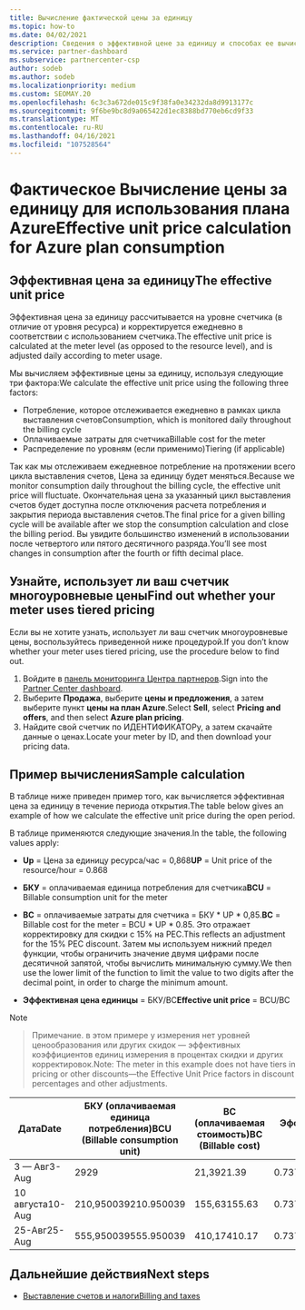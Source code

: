 ```yaml
---
title: Вычисление фактической цены за единицу
ms.topic: how-to
ms.date: 04/02/2021
description: Сведения о эффективной цене за единицу и способах ее вычисления. В этой статье также приводится пример вычисления.
ms.service: partner-dashboard
ms.subservice: partnercenter-csp
author: sodeb
ms.author: sodeb
ms.localizationpriority: medium
ms.custom: SEOMAY.20
ms.openlocfilehash: 6c3c3a672de015c9f38fa0e34232da8d9913177c
ms.sourcegitcommit: 9f6be9bc8d9a065422d1ec8388bd770eb6cd9f33
ms.translationtype: MT
ms.contentlocale: ru-RU
ms.lasthandoff: 04/16/2021
ms.locfileid: "107528564"
---
```

# <a name="effective-unit-price-calculation-for-azure-plan-consumption"></a><span data-ttu-id="f8d2a-104">Фактическое Вычисление цены за единицу для использования плана Azure</span><span class="sxs-lookup"><span data-stu-id="f8d2a-104">Effective unit price calculation for Azure plan consumption</span></span>

## <a name="the-effective-unit-price"></a><span data-ttu-id="f8d2a-105">Эффективная цена за единицу</span><span class="sxs-lookup"><span data-stu-id="f8d2a-105">The effective unit price</span></span>

<span data-ttu-id="f8d2a-106">Эффективная цена за единицу рассчитывается на уровне счетчика (в отличие от уровня ресурса) и корректируется ежедневно в соответствии с использованием счетчика.</span><span class="sxs-lookup"><span data-stu-id="f8d2a-106">The effective unit price is calculated at the meter level (as opposed to the resource level), and is adjusted daily according to meter usage.</span></span>

<span data-ttu-id="f8d2a-107">Мы вычисляем эффективные цены за единицу, используя следующие три фактора:</span><span class="sxs-lookup"><span data-stu-id="f8d2a-107">We calculate the effective unit price using the following three factors:</span></span>

- <span data-ttu-id="f8d2a-108">Потребление, которое отслеживается ежедневно в рамках цикла выставления счетов</span><span class="sxs-lookup"><span data-stu-id="f8d2a-108">Consumption, which is monitored daily throughout the billing cycle</span></span>
- <span data-ttu-id="f8d2a-109">Оплачиваемые затраты для счетчика</span><span class="sxs-lookup"><span data-stu-id="f8d2a-109">Billable cost for the meter</span></span>
- <span data-ttu-id="f8d2a-110">Распределение по уровням (если применимо)</span><span class="sxs-lookup"><span data-stu-id="f8d2a-110">Tiering (if applicable)</span></span>

<span data-ttu-id="f8d2a-111">Так как мы отслеживаем ежедневное потребление на протяжении всего цикла выставления счетов, Цена за единицу будет меняться.</span><span class="sxs-lookup"><span data-stu-id="f8d2a-111">Because we monitor consumption daily throughout the billing cycle, the effective unit price will fluctuate.</span></span> <span data-ttu-id="f8d2a-112">Окончательная цена за указанный цикл выставления счетов будет доступна после отключения расчета потребления и закрытия периода выставления счетов.</span><span class="sxs-lookup"><span data-stu-id="f8d2a-112">The final price for a given billing cycle will be available after we stop the consumption calculation and close the billing period.</span></span> <span data-ttu-id="f8d2a-113">Вы увидите большинство изменений в использовании после четвертого или пятого десятичного разряда.</span><span class="sxs-lookup"><span data-stu-id="f8d2a-113">You’ll see most changes in consumption after the fourth or fifth decimal place.</span></span>

## <a name="find-out-whether-your-meter-uses-tiered-pricing"></a><span data-ttu-id="f8d2a-114">Узнайте, использует ли ваш счетчик многоуровневые цены</span><span class="sxs-lookup"><span data-stu-id="f8d2a-114">Find out whether your meter uses tiered pricing</span></span>

<span data-ttu-id="f8d2a-115">Если вы не хотите узнать, использует ли ваш счетчик многоуровневые цены, воспользуйтесь приведенной ниже процедурой.</span><span class="sxs-lookup"><span data-stu-id="f8d2a-115">If you don’t know whether your meter uses tiered pricing, use the procedure below to find out.</span></span> 

1. <span data-ttu-id="f8d2a-116">Войдите в [панель мониторинга Центра партнеров](https://partner.microsoft.com/dashboard/).</span><span class="sxs-lookup"><span data-stu-id="f8d2a-116">Sign into the [Partner Center dashboard](https://partner.microsoft.com/dashboard/).</span></span>
2. <span data-ttu-id="f8d2a-117">Выберите **Продажа**, выберите **цены и предложения**, а затем выберите пункт **цены на план Azure**.</span><span class="sxs-lookup"><span data-stu-id="f8d2a-117">Select **Sell**, select **Pricing and offers**, and then select **Azure plan pricing**.</span></span>
3. <span data-ttu-id="f8d2a-118">Найдите свой счетчик по ИДЕНТИФИКАТОРу, а затем скачайте данные о ценах.</span><span class="sxs-lookup"><span data-stu-id="f8d2a-118">Locate your meter by ID, and then download your pricing data.</span></span> 

## <a name="sample-calculation"></a><span data-ttu-id="f8d2a-119">Пример вычисления</span><span class="sxs-lookup"><span data-stu-id="f8d2a-119">Sample calculation</span></span>

<span data-ttu-id="f8d2a-120">В таблице ниже приведен пример того, как вычисляется эффективная цена за единицу в течение периода открытия.</span><span class="sxs-lookup"><span data-stu-id="f8d2a-120">The table below gives an example of how we calculate the effective unit price during the open period.</span></span>

<span data-ttu-id="f8d2a-121">В таблице применяются следующие значения.</span><span class="sxs-lookup"><span data-stu-id="f8d2a-121">In the table, the following values apply:</span></span> 

- <span data-ttu-id="f8d2a-122">**Up** = Цена за единицу ресурса/час = 0,868</span><span class="sxs-lookup"><span data-stu-id="f8d2a-122">**UP** = Unit price of the resource/hour = 0.868</span></span>

- <span data-ttu-id="f8d2a-123">**БКУ** = оплачиваемая единица потребления для счетчика</span><span class="sxs-lookup"><span data-stu-id="f8d2a-123">**BCU** = Billable consumption unit for the meter</span></span>

- <span data-ttu-id="f8d2a-124">**BC** = оплачиваемые затраты для счетчика = БКУ \* UP \* 0,85.</span><span class="sxs-lookup"><span data-stu-id="f8d2a-124">**BC** = Billable cost for the meter = BCU \* UP \* 0.85.</span></span> <span data-ttu-id="f8d2a-125">Это отражает корректировку для скидки с 15% на PEC.</span><span class="sxs-lookup"><span data-stu-id="f8d2a-125">This reflects an adjustment for the 15% PEC discount.</span></span> <span data-ttu-id="f8d2a-126">Затем мы используем нижний предел функции, чтобы ограничить значение двумя цифрами после десятичной запятой, чтобы вычислить минимальную сумму.</span><span class="sxs-lookup"><span data-stu-id="f8d2a-126">We then use the lower limit of the function to limit the value to two digits after the decimal point, in order to charge the minimum amount.</span></span> 

- <span data-ttu-id="f8d2a-127">**Эффективная цена единицы** = БКУ/BC</span><span class="sxs-lookup"><span data-stu-id="f8d2a-127">**Effective unit price** = BCU/BC</span></span>

>[!NOTE]

><span data-ttu-id="f8d2a-128">Примечание. в этом примере у измерения нет уровней ценообразования или других скидок — эффективных коэффициентов единиц измерения в процентах скидки и других корректировок.</span><span class="sxs-lookup"><span data-stu-id="f8d2a-128">Note: The meter in this example does not have tiers in pricing or other discounts—the Effective Unit Price factors in discount percentages and other adjustments.</span></span>


| <span data-ttu-id="f8d2a-129">Дата</span><span class="sxs-lookup"><span data-stu-id="f8d2a-129">Date</span></span> | <span data-ttu-id="f8d2a-130">БКУ (оплачиваемая единица потребления)</span><span class="sxs-lookup"><span data-stu-id="f8d2a-130">BCU (Billable consumption unit)</span></span> | <span data-ttu-id="f8d2a-131">BC (оплачиваемая стоимость)</span><span class="sxs-lookup"><span data-stu-id="f8d2a-131">BC (Billable cost)</span></span> | <span data-ttu-id="f8d2a-132">Эффективная цена за единицу</span><span class="sxs-lookup"><span data-stu-id="f8d2a-132">Effective unit price</span></span> |
| ------ | ----------- | ----------- | ----------- |  
| <span data-ttu-id="f8d2a-133">3 — Авг</span><span class="sxs-lookup"><span data-stu-id="f8d2a-133">3-Aug</span></span> | <span data-ttu-id="f8d2a-134">29</span><span class="sxs-lookup"><span data-stu-id="f8d2a-134">29</span></span> | <span data-ttu-id="f8d2a-135">21,39</span><span class="sxs-lookup"><span data-stu-id="f8d2a-135">21.39</span></span> | <span data-ttu-id="f8d2a-136">0.737586206896552</span><span class="sxs-lookup"><span data-stu-id="f8d2a-136">0.737586206896552</span></span> |
| <span data-ttu-id="f8d2a-137">10 августа</span><span class="sxs-lookup"><span data-stu-id="f8d2a-137">10-Aug</span></span> | <span data-ttu-id="f8d2a-138">210,950039</span><span class="sxs-lookup"><span data-stu-id="f8d2a-138">210.950039</span></span> | <span data-ttu-id="f8d2a-139">155,63</span><span class="sxs-lookup"><span data-stu-id="f8d2a-139">155.63</span></span> | <span data-ttu-id="f8d2a-140">0.737757626107858</span><span class="sxs-lookup"><span data-stu-id="f8d2a-140">0.737757626107858</span></span> |
| <span data-ttu-id="f8d2a-141">25-Авг</span><span class="sxs-lookup"><span data-stu-id="f8d2a-141">25-Aug</span></span> | <span data-ttu-id="f8d2a-142">555,950039</span><span class="sxs-lookup"><span data-stu-id="f8d2a-142">555.950039</span></span> | <span data-ttu-id="f8d2a-143">410,17</span><span class="sxs-lookup"><span data-stu-id="f8d2a-143">410.17</span></span> | <span data-ttu-id="f8d2a-144">0.737782122900436</span><span class="sxs-lookup"><span data-stu-id="f8d2a-144">0.737782122900436</span></span> |

## <a name="next-steps"></a><span data-ttu-id="f8d2a-145">Дальнейшие действия</span><span class="sxs-lookup"><span data-stu-id="f8d2a-145">Next steps</span></span>

- [<span data-ttu-id="f8d2a-146">Выставление счетов и налоги</span><span class="sxs-lookup"><span data-stu-id="f8d2a-146">Billing and taxes</span></span>](billing.md)
